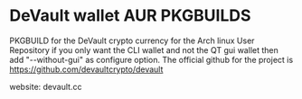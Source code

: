 # DeVault wallet AUR PKGBUILDS
PKGBUILD for the DeVault crypto currency for the Arch linux User Repository
if you only want the CLI wallet and not the QT gui wallet then add "--without-gui" as configure option.
The official github for the project is https://github.com/devaultcrypto/devault

website: devault.cc

